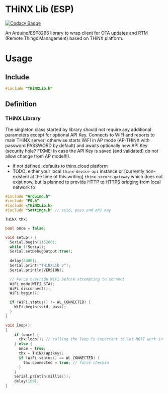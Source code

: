 # THiNX Lib (ESP)

[![Codacy Badge](https://api.codacy.com/project/badge/Grade/8dded023f3d14a69b3c38c9f5fd66a40)](https://www.codacy.com/app/suculent/thinx-lib-esp8266-arduinoc?utm_source=github.com&utm_medium=referral&utm_content=suculent/thinx-lib-esp8266-arduinoc&utm_campaign=badger)

An Arduino/ESP8266 library to wrap client for OTA updates and RTM (Remote Things Management) based on THiNX platform.

# Usage
## Include

```c
#include "THiNXLib.h"
```

## Definition
### THiNX Library

The singleton class started by library should not require any additional parameters except for optional API Key.
Connects to WiFI and reports to main THiNX server; otherwise starts WiFI in AP mode (AP-THiNX with password PASSWORD by default)
and awaits optionally new API Key (security hole? FIXME: In case the API Key is saved (and validated) do not allow change from AP mode!!!).

* if not defined, defaults to thinx.cloud platform
* TODO: either your local `thinx-device-api` instance or [currently non-existent at the time of this writing] `thinx-secure-gateway` which does not exist now, but is planned to provide HTTP to HTTPS bridging from local network to

```c
#include "Arduino.h"
#include "FS.h"
#include <THiNXLib.h>
#include "Settings.h" // ssid, pass and API Key

THiNX thx;

bool once = false;

void setup() {
  Serial.begin(115200);
  while (!Serial);
  Serial.setDebugOutput(true);
  
  delay(3000);
  Serial.print("THiNXLib v");
  Serial.println(VERSION);

  // Force override WiFi before attempting to connect
  WiFi.mode(WIFI_STA);
  WiFi.disconnect();
  WiFi.begin();

  if (WiFi.status() != WL_CONNECTED) {
    WiFi.begin(ssid, pass);
  }
}

void loop()
{
    if (once) {
      thx.loop(); // calling the loop is important to let MQTT work in background
    } else {
      once = true;
      thx = THiNX(apikey);
      if (WiFi.status() == WL_CONNECTED) {
        thx.connected = true; // force checkin
      }
    }
    Serial.println(millis());
    delay(100);
}
```
